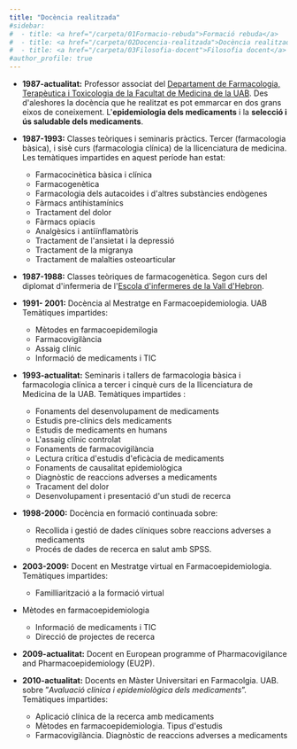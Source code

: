 ```yaml
---
title: "Docència realitzada"
#sidebar:
#  - title: <a href="/carpeta/01Formacio-rebuda">Formació rebuda</a>
#  - title: <a href="/carpeta/02Docencia-realitzada">Docència realitzada</a>
#  - title: <a href="/carpeta/03Filosofia-docent">Filosofia docent</a>
#author_profile: true
---
```


* **1987-actualitat:** Professor associat del <a href="http://www.uab.cat/departament/farmacologia-terapeutica-toxicologia/" target="_blank">Departament de Farmacologia, Terapèutica i Toxicologia de la Facultat de Medicina  de la  UAB</a>.
Des d'aleshores la docència que he realitzat es pot emmarcar en dos grans eixos de coneixement. L'**epidemiologia dels medicaments** i la **selecció i ús saludable dels medicaments**.

* **1987-1993:** Classes teòriques i seminaris pràctics. Tercer (farmacologia bàsica), i sisè curs (farmacologia clínica) de la llicenciatura de medicina. Les temàtiques impartides en aquest període han estat:
  * Farmacocinètica bàsica i clínica
  * Farmacogenètica
  * Farmacologia dels autacoides i d'altres substàncies endògenes
  * Fàrmacs antihistamínics
  * Tractament del dolor
  * Fàrmacs opiacis
  * Analgèsics i antiïnflamatòris
  * Tractament de l'ansietat i la depressió
  * Tractament de la migranya
  * Tractament de malalties osteoarticular
* **1987-1988:** Classes teòriques de farmacogenètica. Segon curs del diplomat d'infermeria de  l'<a href="http://www.vhebron.net/infermeria" target="_blank">Escola d'infermeres de la Vall d'Hebron</a>.
* **1991- 2001:** Docència al Mestratge en Farmacoepidemiologia. UAB Temàtiques impartides:
  * Mètodes en farmacoepidemilogia
  * Farmacovigilància
  * Assaig clínic
  * Informació de medicaments i TIC
* **1993-actualitat:** Seminaris i tallers de farmacologia bàsica i farmacologia clínica a tercer i cinquè curs de la llicenciatura de Medicina de la UAB. Temàtiques impartides :
  * Fonaments del desenvolupament de medicaments
  * Estudis pre-clínics dels medicaments
  * Estudis de medicaments en humans
  * L'assaig clínic controlat
  * Fonaments de farmacovigilància
  * Lectura crítica d'estudis d'eficàcia de medicaments
  * Fonaments de causalitat epidemiològica
  * Diagnòstic de reaccions adverses a medicaments
  * Tracament del dolor
  * Desenvolupament i presentació d'un studi de recerca
* **1998-2000:** Docència en formació continuada sobre:
  * Recollida i gestió de dades clíniques sobre reaccions adverses a medicaments
  * Procés de dades de recerca en salut amb SPSS.
* **2003-2009:** Docent en  Mestratge virtual en Farmacoepidemiologia. Temàtiques impartides:
  * Familliarització a la formació virtual
* Mètodes en farmacoepidemiologia
  * Informació de medicaments i TIC
  * Direcció de projectes de recerca
* **2009-actualitat:** Docent en European programme of Pharmacovigilance and Pharmacoepidemiology (EU2P).
* **2010-actualitat:** Docents en Màster Universitari en Farmacolgia. UAB. sobre  ”_Avaluació clínica i epidemiològica dels medicaments_”. Temàtiques impartides:
  * Aplicació clínica de la recerca amb medicaments
  * Mètodes en farmacoepidemiologia. Tipus d'estudis
  * Farmacovigilància. Diagnòstic de reaccions adverses a medicaments
